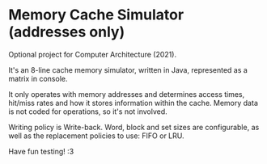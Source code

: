 # Memory Cache Simulator (addresses only)
Optional project for Computer Architecture (2021). 

It's an 8-line cache memory simulator, written in Java, represented as a matrix in console. 

It only operates with memory addresses and determines access times, hit/miss rates and how it stores information within the cache. 
Memory data is not coded for operations, so it's not involved. 

Writing policy is Write-back.
Word, block and set sizes are configurable, as well as the replacement policies to use: FIFO or LRU.

Have fun testing! :3
